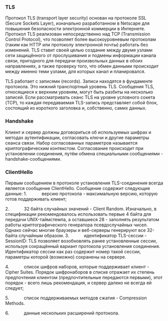 ### TLS
Протокол TLS (transport layer security) основан на протоколе SSL (Secure Sockets Layer), изначально разработанном в Netscape для повышения безопасности электронной коммерции в Интернете. Протокол TLS реализован непосредственно над TCP (Transmission Control Protocol), что позволяет более высокоуровневым протоколам (таким как HTTP или протоколу электронной почты) работать без изменений. TLS ставит своей целью создание между двумя узлами сети защищённого от прослушивания и подмены информации канала связи, пригодного для передачи произвольных данных в обоих направлениях, а также проверку того, что обмен данными происходит между именно теми узлами, для которых канал и планировался.

TLS работает с записями (records). Записи находятся в фундаменте протокола. Это нижний транспортный уровень TLS. Сообщения TLS, относящиеся к верхним уровням, могут быть разбиты на несколько записей. Если рассматривать сеанс TLS на уровне условного сокета (TCP), то каждая передаваемая TLS-запись представляет собой блок, состоящий из короткого заголовка и, собственно, самих данных.

### Handshake
Клиент и сервер должны договориться об используемых шифрах и методах аутентификации, согласовать ключи и другие параметры сеанса связи. Набор согласованных параметров называется криптографическим контекстом. Согласование происходит при установлении соединения, путём обмена специальными сообщениями - handshake-сообщениями.

### ClientHello
Первым сообщением в протоколе установления TLS-соединения всегда является сообщение ClientHello. Сообщение содержит следующие данные:
1.            версию протокола - максимальную версию, которую готов поддерживать клиент;

2.            32 байта случайных значений - Client Random. Изначально, в спецификации рекомендовалось использовать первые 4 байта для передачи UNIX-таймстемпа, а оставшиеся 28 - заполнять результатом работы криптографического генератора псевдослучайных чисел. Однако сейчас многие браузеры и веб-серверы генерируют все 32-байта случайным образом.
3.            идентификатор TLS-сессии - SessionID: TLS позволяет возобновлять ранее установленные сессии, используя сокращённый вариант протокола установления соединения. Идентификатор сессии как раз содержит номер такой сессии, параметры которой (возможно) сохранены на сервере.

4.            список шифров наборов, которые поддерживает клиент - Cipher Suites. Порядок шифронаборов в списке отражает их степень предпочтения клиентом (предпочтительные передаются первыми), этот порядок - всего лишь рекомендация, и сервер далеко не всегда ей следует;

5.            список поддерживаемых методов сжатия - Compression Methods.

6.            данные нескольких расширений протокола.